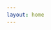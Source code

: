 ```yaml
---
layout: home
---
```


<head>
	<style>

		.thumbnail-grid {
			display: flex;
			flex-direction: row;
			flex-wrap: wrap;
		}

		.thumbnail-grid li {
			list-style-type: none;
			width: 350px;
		}

		.thumbnail-grid figure {
			margin-right: 5px;
		}

		.thumbnail {
			position: relative;
			width: 100%;
			height: 100%;
		}

		.thumbnail .overlay {
		    position: absolute;
		    top: 0;
		    left: 0;
		    width: 100%;
		    height: 100%;
		    display: none;
		}

		.thumbnail:hover .overlay {
		    display: block;
		    background: rgba(0,0,0,0.5);
			color: #fff;
		}

		.thumbnail:hover .overlay h2 {
			margin-left: 10px;
			margin-bottom: 0px;
		}

		.thumbnail:hover .overlay p {
			margin-left: 10px;
			font-size: 12px;
		}
	</style>
</head>

<body>

<div>
	<ul class="thumbnail-grid">
		<li>
			<a href="https://github.com/spectroscopycafe/orbital-chaos" title="Orbital chaos">
				<figure>
					<div class="thumbnail">
						<img src="/images/thumbnails/orbital-chaos.png" alt="orbital-chaos"/>
						<div class="overlay">
							<h2 style="font-weight: bold;">
								Orbital chaos
							</h2>
							<p>
								A project for the 2021 Physics Thinkathon at the University of St Andrews, where we won in the "Most Innovative" category.  
							</p>
						</div>
					</div>
				</figure>
			</a>
		</li>
		<li>
			<a href="/2021/03/22/dynamical-billiards.html" title="Billiards on an elliptical table">
				<figure>
					<div class="thumbnail">
						<img src="/images/thumbnails/dynamical-billiards.png" alt="dynamical-billiards"/>
						<div class="overlay">
							<h2 style="font-weight: bold;">
								Billiards on an elliptical table
							</h2>
							<p>
								What happens if you play billiards on an elliptical table? (With one ball, no friction, no pockets, and a lot of free time.)
							</p>
						</div>
					</div>
				</figure>
			</a>
		</li>
		<li>
			<a href="/2021/02/04/conways-game-of-life.html" title="Conway's game of life">
				<figure>
					<div class="thumbnail">
						<img src="/images/thumbnails/conway-game-of-life.png" alt="conway-game-of-life"/>
						<div class="overlay">
							<h2 style="font-weight: bold;">
								Conway's Game of Life
							</h2>
							<p>
								A simulation of Conway’s Game of Life using Python and pygame, as a nice visualisation of cellular automata
							</p>
						</div>
					</div>
				</figure>
			</a>
		</li>
		<li>
			<a href="/2021/01/23/rainbows-and-rays.html" title="Rainbows and rays">
				<figure>
					<div class="thumbnail">
						<img src="/images/thumbnails/rainbows-and-rays.png" alt="rainbows-and-rays"/>
						<div class="overlay">
							<h2 style="font-weight: bold;">
								Rainbows and rays
							</h2>
							<p>
								A GeoGebra simulation showing how light interacts with a raindrop to form a rainbow, based on the ray optics descriptions by Newton and Descartes
							</p>
						</div>
					</div>
				</figure>
			</a>
		</li>
	</ul>
</div>

</body>

# **Anson Ho**
Hi! I'm Anson Ho, a recent physics graduate at the [University of St Andrews](https://www.st-andrews.ac.uk/physics-astronomy/). I'm passionate about artificial intelligence and scientific research, as well as trying to tackle [some of the world's most pressing questions](https://80000hours.org/key-ideas/) through [effective altruism](https://www.effectivealtruism.org/articles/introduction-to-effective-altruism/). This blog contains expository writings and updates about my work, and you can find more in the following links: 
- **Personal notes** that I've [written](https://spectroscopycafe.github.io/personal-notes) based on stuff that I've learnt from books, lecture notes and courses
- **Maths and physics simulations** on [Geogebra](https://www.geogebra.org/u/spectroscopycafe)
- **Programming projects** on [GitHub](https://github.com/spectroscopycafe)
- **Writings** for the [St Andrews Physics and Astronomy Magazine](https://pandamagazine.wp.st-andrews.ac.uk/)

<img align="right" style="margin-left:10px;" src="/images/oftw-pledge.jpg" width="275px"/>

## Research
Currently I'm particularly interested in conducting research in the following areas: 
- **Scientific applications of AI**
- **Reinforcement learning**
- **The mathematics of machine learning**
- **AI safety**

These are still subject to change depending on how the research landscape develops over the next few years, and as I learn more about these topics. 

My final year thesis was on the [*Design of photonic crystal waveguides using neural networks*](https://github.com/spectroscopycafe/photonic-crystals-neural-networks), as part of the [nanophotonics group](https://nanophotonics.wp.st-andrews.ac.uk/) under the supervision of Dr Sebastian Schulz. Specifically, I developed an artificial neural network to predict the performance of photonic devices directly from their structural parameters. This allowed for the space of all possible designs to be mapped out orders of magnitude more quickly than existing techniques, and is a promising way of optimising similar devices. 

At the moment I'm working on a summer research project with St Andrews' [organic semiconductor optoelectronics group](https://polyopto.wp.st-andrews.ac.uk/) and [Heriot-Watt University](https://researchportal.hw.ac.uk/en/organisations/school-of-energy-geoscience-infrastructure-and-society), supervised by Prof Graham Turnbull. The project work involves the design of Monte Carlo-based optical models to understand the high light capture efficiency of red coralline algae, as well as image analysis using [3D tomographic reconstruction software](https://github.com/Slicer/Slicer) and [convolutional neural networks](https://github.com/anthonyk91/AssistedVolumeSegmentation). 

## Effective Altruism
There are many serious problems in the world, but only finite time and resources - the focus of [effective altruism](https://www.effectivealtruism.org/articles/introduction-to-effective-altruism/) is thus to figure out how to do the most good given what we have. 

I've been a member of [Effective Altruism St Andrews](https://www.facebook.com/EASaintAndrews/) since September 2020, and helped with the [One for the World St Andrews](https://www.facebook.com/OneForTheWorldStAndrews/) tabling team. I also contributed to the writing of the data and information policy document for [Students for Global Health](https://studentsforglobalhealth.org/) UK. 

My main interest in EA is in the [development and implications of AI](https://80000hours.org/problem-profiles/positively-shaping-artificial-intelligence/), although I'm also interested in working on [science policy](https://www.eacambridge.org/improving-science) and [farmed animal welfare](https://80000hours.org/problem-profiles/factory-farming/). You can view my EA profile [here](https://eahub.org/profile/anson-ho/). 

## Contact
- Issue with code that I've written: [open an issue on GitHub](https://github.com/spectroscopycafe)
- General comments/questions, or anything about this blog: spectroscopycafe at gmail dot com
- Professional correspondence: Either (1) *anson dot ho dot work at gmail dot com*, or (2) *whah at st-andrews dot ac dot uk*